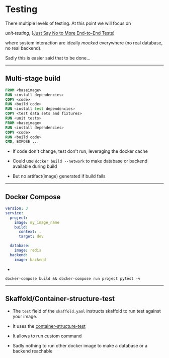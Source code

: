 # Testing

There multiple levels of testing. At this point we will focus on

*unit-testing*, ([Just Say No to More End-to-End Tests](https://testing.googleblog.com/2015/04/just-say-no-to-more-end-to-end-tests.html))

where system interaction are ideally *mocked* everywhere (no real database, no real backend).

Sadly this is easier said that to be done...

---
## Multi-stage build

```dockerfile
FROM <baseimage>
RUN <install dependencies>
COPY <code>
RUN <build code>
RUN <install test dependencies>
COPY <test data sets and fixtures>
RUN <unit tests>
FROM <baseimage>
RUN <install dependencies>
COPY <code>
RUN <build code>
CMD, EXPOSE ...
```

- If code don't change, test don't run, leveraging the docker cache

- Could use `docker build --network` to make database or backend available during build

- But no artifact(image) generated if build fails
---
## Docker Compose

```yaml
version: 3
service:
  project:
    image: my_image_name
    build:
      context: .
      target: dev

  database:
    image: redis
  backend:
    image: backend

```
+

```shell
docker-compose build && docker-compose run project pytest -v
```

---
## Skaffold/Container-structure-test

- The `test` field of the `skaffold.yaml` instructs skaffold to run test against your image.

- It uses the [container-structure-test](https://github.com/GoogleContainerTools/container-structure-test)

- It allows to run custom command

- Sadly nothing to run other docker image to make a database or a backend reachable
